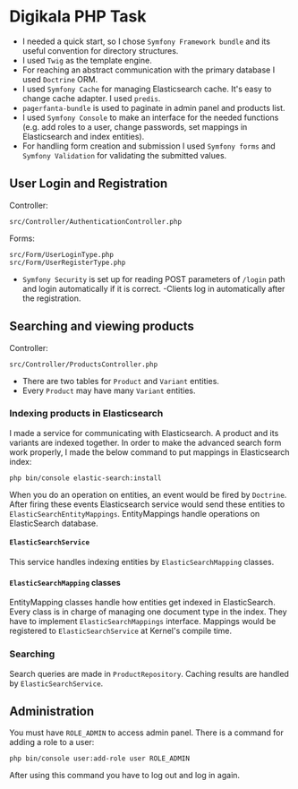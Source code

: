 # Digikala PHP Task 


- I needed a quick start, so I chose `Symfony Framework bundle` and its useful convention for directory structures.
- I used `Twig` as the template engine.
- For reaching an abstract communication with the primary database I used `Doctrine` ORM.
- I used `Symfony Cache` for managing Elasticsearch cache. It's easy to change cache adapter. I used `predis`.
- `pagerfanta-bundle` is used to paginate in admin panel and products list.
- I used `Symfony Console` to make an interface for the needed functions (e.g. add roles to a user, change passwords, set mappings in Elasticsearch and index entities).
- For handling form creation and submission I used `Symfony forms` and `Symfony Validation` for validating the submitted values.

## User Login and Registration
Controller:
```
src/Controller/AuthenticationController.php
```
Forms:
```
src/Form/UserLoginType.php
src/Form/UserRegisterType.php
```
- `Symfony Security` is set up for reading POST parameters of `/login` path and login automatically  if it is correct.
-Clients log in automatically after the registration.
## Searching and viewing products
Controller:
```
src/Controller/ProductsController.php
```
- There are two tables for `Product` and `Variant` entities.
- Every `Product` may have many `Variant` entities.

### Indexing products in Elasticsearch
I made a service for communicating with Elasticsearch. 
A product and its variants are indexed together. In order to make the advanced search form work properly, I made the below command to put mappings in  Elasticsearch index:
```
php bin/console elastic-search:install
```

When you do an operation on entities, an event would be fired by `Doctrine`. After firing these events Elasticsearch service would send these entities to `ElasticSearchEntityMappings`. EntityMappings handle operations on ElasticSearch database.


#### `ElasticSearchService`
This service handles indexing entities by `ElasticSearchMapping` classes.

#### `ElasticSearchMapping` classes
EntityMapping classes handle how entities get indexed in ElasticSearch. Every class is in charge of managing one document type in the index. They have to implement `ElasticSearchMappings` interface.
Mappings would be registered to `ElasticSearchService` at Kernel's compile time.

### Searching
Search queries are made in `ProductRepository`. Caching results are handled by `ElasticSearchService`.

## Administration
You must have `ROLE_ADMIN` to access admin panel.
There is a command for adding a role to a user:
```
php bin/console user:add-role user ROLE_ADMIN
```
After using this command you have to log out and log in again.